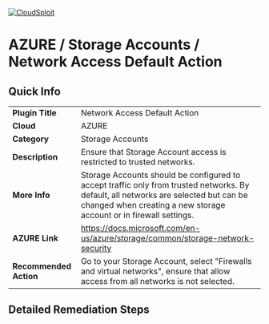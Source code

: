 [![CloudSploit](https://cloudsploit.com/img/logo-new-big-text-100.png "CloudSploit")](https://cloudsploit.com)

# AZURE / Storage Accounts / Network Access Default Action

## Quick Info

| | |
|-|-|
| **Plugin Title** | Network Access Default Action |
| **Cloud** | AZURE |
| **Category** | Storage Accounts |
| **Description** | Ensure that Storage Account access is restricted to trusted networks. |
| **More Info** | Storage Accounts should be configured to accept traffic only from trusted networks. By default, all networks are selected but can be changed when creating a new storage account or in firewall settings. |
| **AZURE Link** | https://docs.microsoft.com/en-us/azure/storage/common/storage-network-security |
| **Recommended Action** | Go to your Storage Account, select "Firewalls and virtual networks", ensure that allow access from all networks is not selected. |

## Detailed Remediation Steps

